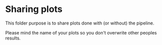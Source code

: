 # Sharing plots
This folder purpose is to share plots done with (or without) the pipeline.

Please mind the name of your plots so you don't overwrite other peoples results.
